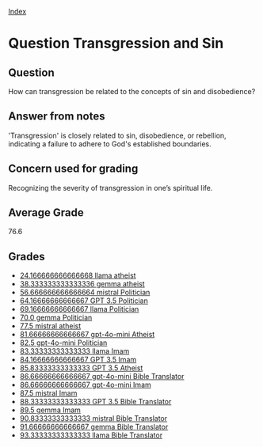 
[Index](../../index.md)
# Question Transgression and Sin
## Question
How can transgression be related to the concepts of sin and disobedience?

## Answer from notes
'Transgression' is closely related to sin, disobedience, or rebellion, indicating a failure to adhere to God's established boundaries.

## Concern used for grading
Recognizing the severity of transgression in one’s spiritual life.

## Average Grade
76.6

## Grades
 * [24.166666666666668 llama atheist](../answers/llama_atheist/Transgression_and_Sin.md)
 * [38.333333333333336 gemma atheist](../answers/gemma_atheist/Transgression_and_Sin.md)
 * [56.666666666666664 mistral Politician](../answers/mistral_Politician/Transgression_and_Sin.md)
 * [64.16666666666667 GPT 3.5 Politician](../answers/GPT_3.5_Politician/Transgression_and_Sin.md)
 * [69.16666666666667 llama Politician](../answers/llama_Politician/Transgression_and_Sin.md)
 * [70.0 gemma Politician](../answers/gemma_Politician/Transgression_and_Sin.md)
 * [77.5 mistral atheist](../answers/mistral_atheist/Transgression_and_Sin.md)
 * [81.66666666666667 gpt-4o-mini Atheist](../answers/gpt-4o-mini_Atheist/Transgression_and_Sin.md)
 * [82.5 gpt-4o-mini Politician](../answers/gpt-4o-mini_Politician/Transgression_and_Sin.md)
 * [83.33333333333333 llama Imam](../answers/llama_Imam/Transgression_and_Sin.md)
 * [84.16666666666667 GPT 3.5 Imam](../answers/GPT_3.5_Imam/Transgression_and_Sin.md)
 * [85.83333333333333 GPT 3.5 Atheist](../answers/GPT_3.5_Atheist/Transgression_and_Sin.md)
 * [86.66666666666667 gpt-4o-mini Bible Translator](../answers/gpt-4o-mini_Bible_Translator/Transgression_and_Sin.md)
 * [86.66666666666667 gpt-4o-mini Imam](../answers/gpt-4o-mini_Imam/Transgression_and_Sin.md)
 * [87.5 mistral Imam](../answers/mistral_Imam/Transgression_and_Sin.md)
 * [88.33333333333333 GPT 3.5 Bible Translator](../answers/GPT_3.5_Bible_Translator/Transgression_and_Sin.md)
 * [89.5 gemma Imam](../answers/gemma_Imam/Transgression_and_Sin.md)
 * [90.83333333333333 mistral Bible Translator](../answers/mistral_Bible_Translator/Transgression_and_Sin.md)
 * [91.66666666666667 gemma Bible Translator](../answers/gemma_Bible_Translator/Transgression_and_Sin.md)
 * [93.33333333333333 llama Bible Translator](../answers/llama_Bible_Translator/Transgression_and_Sin.md)
